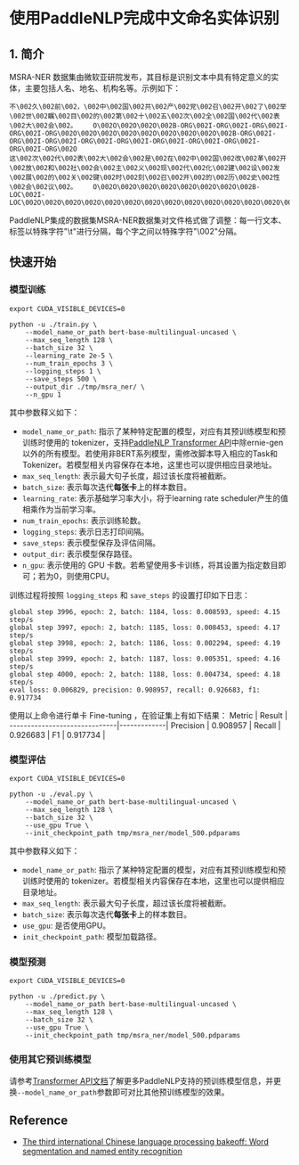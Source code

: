 # 使用PaddleNLP完成中文命名实体识别

## 1. 简介

MSRA-NER 数据集由微软亚研院发布，其目标是识别文本中具有特定意义的实体，主要包括人名、地名、机构名等。示例如下：

```
不\002久\002前\002，\002中\002国\002共\002产\002党\002召\002开\002了\002举\002世\002瞩\002目\002的\002第\002十\002五\002次\002全\002国\002代\002表\002大\002会\002。    O\002O\002O\002O\002B-ORG\002I-ORG\002I-ORG\002I-ORG\002I-ORG\002O\002O\002O\002O\002O\002O\002O\002O\002B-ORG\002I-ORG\002I-ORG\002I-ORG\002I-ORG\002I-ORG\002I-ORG\002I-ORG\002I-ORG\002I-ORG\002O
这\002次\002代\002表\002大\002会\002是\002在\002中\002国\002改\002革\002开\002放\002和\002社\002会\002主\002义\002现\002代\002化\002建\002设\002发\002展\002的\002关\002键\002时\002刻\002召\002开\002的\002历\002史\002性\002会\002议\002。    O\002O\002O\002O\002O\002O\002O\002O\002B-LOC\002I-LOC\002O\002O\002O\002O\002O\002O\002O\002O\002O\002O\002O\002O\002O\002O\002O\002O\002O\002O\002O\002O\002O\002O\002O\002O\002O\002O\002O\002O\002O\002O
```

PaddleNLP集成的数据集MSRA-NER数据集对文件格式做了调整：每一行文本、标签以特殊字符"\t"进行分隔，每个字之间以特殊字符"\002"分隔。

## 快速开始

### 模型训练

```shell
export CUDA_VISIBLE_DEVICES=0

python -u ./train.py \
    --model_name_or_path bert-base-multilingual-uncased \
    --max_seq_length 128 \
    --batch_size 32 \
    --learning_rate 2e-5 \
    --num_train_epochs 3 \
    --logging_steps 1 \
    --save_steps 500 \
    --output_dir ./tmp/msra_ner/ \
    --n_gpu 1
```

其中参数释义如下：
- `model_name_or_path`: 指示了某种特定配置的模型，对应有其预训练模型和预训练时使用的 tokenizer，支持[PaddleNLP Transformer API](../../../docs/transformers.md)中除ernie-gen以外的所有模型。若使用非BERT系列模型，需修改脚本导入相应的Task和Tokenizer。若模型相关内容保存在本地，这里也可以提供相应目录地址。
- `max_seq_length`: 表示最大句子长度，超过该长度将被截断。
- `batch_size`: 表示每次迭代**每张卡**上的样本数目。
- `learning_rate`: 表示基础学习率大小，将于learning rate scheduler产生的值相乘作为当前学习率。
- `num_train_epochs`: 表示训练轮数。
- `logging_steps`: 表示日志打印间隔。
- `save_steps`: 表示模型保存及评估间隔。
- `output_dir`: 表示模型保存路径。
- `n_gpu`: 表示使用的 GPU 卡数。若希望使用多卡训练，将其设置为指定数目即可；若为0，则使用CPU。

训练过程将按照 `logging_steps` 和 `save_steps` 的设置打印如下日志：

```
global step 3996, epoch: 2, batch: 1184, loss: 0.008593, speed: 4.15 step/s
global step 3997, epoch: 2, batch: 1185, loss: 0.008453, speed: 4.17 step/s
global step 3998, epoch: 2, batch: 1186, loss: 0.002294, speed: 4.19 step/s
global step 3999, epoch: 2, batch: 1187, loss: 0.005351, speed: 4.16 step/s
global step 4000, epoch: 2, batch: 1188, loss: 0.004734, speed: 4.18 step/s
eval loss: 0.006829, precision: 0.908957, recall: 0.926683, f1: 0.917734
```

使用以上命令进行单卡 Fine-tuning ，在验证集上有如下结果：
 Metric                       | Result      |
------------------------------|-------------|
Precision                     | 0.908957    |
Recall                        | 0.926683    |
F1                            | 0.917734    |

### 模型评估

```shell
export CUDA_VISIBLE_DEVICES=0

python -u ./eval.py \
    --model_name_or_path bert-base-multilingual-uncased \
    --max_seq_length 128 \
    --batch_size 32 \
    --use_gpu True \
    --init_checkpoint_path tmp/msra_ner/model_500.pdparams
```

其中参数释义如下：
- `model_name_or_path`: 指示了某种特定配置的模型，对应有其预训练模型和预训练时使用的 tokenizer。若模型相关内容保存在本地，这里也可以提供相应目录地址。
- `max_seq_length`: 表示最大句子长度，超过该长度将被截断。
- `batch_size`: 表示每次迭代**每张卡**上的样本数目。
- `use_gpu`: 是否使用GPU。
- `init_checkpoint_path`: 模型加载路径。

### 模型预测

```shell
export CUDA_VISIBLE_DEVICES=0

python -u ./predict.py \
    --model_name_or_path bert-base-multilingual-uncased \
    --max_seq_length 128 \
    --batch_size 32 \
    --use_gpu True \
    --init_checkpoint_path tmp/msra_ner/model_500.pdparams
```

### 使用其它预训练模型

请参考[Transformer API文档](../../../docs/transformers.md)了解更多PaddleNLP支持的预训练模型信息，并更换`--model_name_or_path`参数即可对比其他预训练模型的效果。

## Reference

- [The third international Chinese language processing bakeoff: Word segmentation and named entity recognition](https://faculty.washington.edu/levow/papers/sighan06.pdf)
